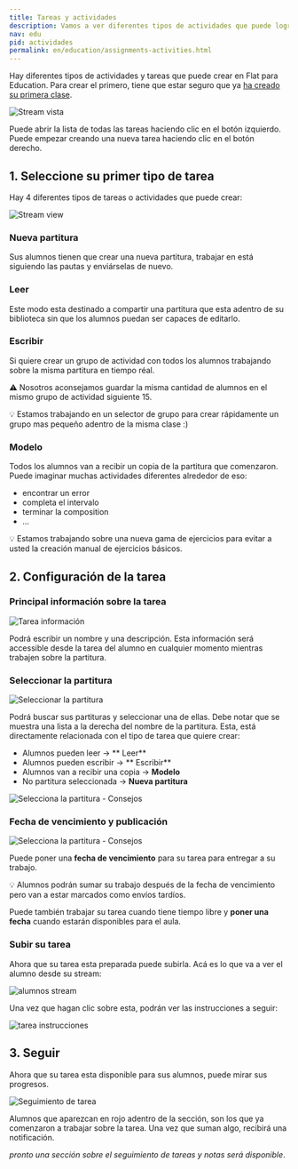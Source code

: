 ```yaml
---
title: Tareas y actividades
description: Vamos a ver diferentes tipos de actividades que puede lograr en Flat para Educación con sus alumnos.
nav: edu
pid: actividades
permalink: en/education/assignments-activities.html
---
```


Hay diferentes tipos de actividades y tareas que puede crear en Flat para Education. Para crear el primero, tiene que estar seguro que ya [ha creado su primera clase](/help/en/education/create-new-class.html).

![Stream vista](/help/assets/img/activities/stream.png)

Puede abrir la lista de todas las tareas haciendo clic en el botón izquierdo.
Puede empezar creando una nueva tarea haciendo clic en el botón derecho.

## 1. Seleccione su primer tipo de tarea

Hay 4 diferentes tipos de tareas o actividades que puede crear:

![Stream view](/help/assets/img/activities/assignmentstype.png)

### Nueva partitura

Sus alumnos tienen que crear una nueva partitura, trabajar en está siguiendo las pautas y enviárselas de nuevo.

### Leer

Este modo esta destinado a compartir una partitura que esta adentro de su biblioteca sin que los alumnos puedan ser capaces de editarlo.

### Escribir

Si quiere crear un grupo de actividad con todos los alumnos trabajando sobre la misma partitura en tiempo réal.

⚠️ Nosotros aconsejamos guardar la misma cantidad de alumnos en el mismo grupo de actividad siguiente 15.

💡 Estamos trabajando en un selector de grupo para crear rápidamente un grupo mas pequeño adentro de la misma clase :)

### Modelo

Todos los alumnos van a recibir un copia de la partitura que comenzaron. Puede imaginar muchas actividades diferentes alrededor de eso:

* encontrar un error
* completa el intervalo 
* terminar la composition
* ...

💡 Estamos trabajando sobre una nueva gama de ejercicios para evitar a usted la creación manual de ejercicios básicos.

## 2. Configuración de la tarea

### Principal información sobre la tarea

![Tarea información](/help/assets/img/activities/assignment-title.png)

Podrá escribir un nombre y una descripción. Esta información será accessible desde la tarea del alumno en cualquier momento mientras trabajen sobre la partitura.

### Seleccionar la partitura

![Seleccionar la partitura](/help/assets/img/activities/pickscore.png)

Podrá buscar sus partituras y seleccionar una de ellas. Debe notar que se muestra una lista a la derecha del nombre de la partitura. Esta, está directamente relacionada con el tipo de tarea que quiere crear:

* Alumnos pueden leer -> ** Leer**
* Alumnos pueden escribir -> ** Escribir**
* Alumnos van a recibir una copia -> **Modelo**
* No partitura seleccionada -> **Nueva partitura**

![Selecciona la partitura - Consejos](/help/assets/img/activities/pickscore-tips.png)

### Fecha de vencimiento y publicación

![Selecciona la partitura - Consejos](/help/assets/img/activities/post-due-dates.png)

Puede poner una **fecha de vencimiento** para su tarea para entregar a su trabajo.

💡 Alumnos podrán sumar su trabajo después de la fecha de vencimiento pero van a estar marcados como envíos tardíos.

Puede también trabajar su tarea cuando tiene tiempo libre y **poner una fecha** cuando estarán disponibles para el aula.

### Subir su tarea

Ahora que su tarea esta preparada puede subirla. Acá es lo que va a ver el alumno desde su stream:

![alumnos stream](/help/assets/img/activities/stream-student.png)

Una vez que hagan clic sobre esta, podrán ver las instrucciones a seguir:

![tarea instrucciones](/help/assets/img/activities/assignment-description.png)

## 3. Seguir

Ahora que su tarea esta disponible para sus alumnos, puede mirar sus progresos.

![Seguimiento de tarea](/help/assets/img/activities/assignment-tracking.png)

Alumnos que aparezcan en rojo adentro de la sección, son los que ya comenzaron a trabajar sobre la tarea.
Una vez que suman algo, recibirá una notificación.

*pronto una sección sobre el seguimiento de tareas y notas será disponible*.